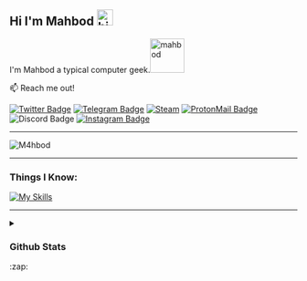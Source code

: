 ## Hi I'm Mahbod <img src="https://user-images.githubusercontent.com/1303154/88677602-1635ba80-d120-11ea-84d8-d263ba5fc3c0.gif" width="28px" alt="hi">

I'm Mahbod a typical computer geek.<img src="https://user-images.githubusercontent.com/74229780/170257934-befc61e4-18a2-4bdb-9c4c-8b957348d8a7.gif" width="60px" alt="mahbod">

:mailbox: Reach me out!

[![Twitter Badge](https://img.shields.io/badge/-M4hbod-1ca0f1?style=flat&labelColor=1ca0f1&logo=twitter&logoColor=white&link=https://twitter.com/M4hbod)](https://twitter.com/M4hbod)
[![Telegram Badge](https://img.shields.io/badge/-M4hbod-2ca5e0?style=flat&logo=telegram&logoColor=white&link=https://www.t.me/al1almasi)](https://www.t.me/M4hbod)
[![Steam](https://img.shields.io/badge/M4hbod-%23000000.svg?style=flat&logo=steam&logoColor=white)](https://steamcommunity.com/id/M4hbod)
[![ProtonMail Badge](https://img.shields.io/badge/M4hbod-8B89CC?style=flat&logo=protonmail&logoColor=white)](mailto:M4hbod@proton.me)
![Discord Badge](https://img.shields.io/badge/-M4hbod-5662f6?style=flat&logo=Discord&logoColor=white)
[![Instagram Badge](https://img.shields.io/badge/-M4hboDD-e84393?style=flat&labelColor=e84393&logo=instagram&logoColor=white)](https://instagram.com/M4hboDD)
___
![M4hbod](https://count.getloli.com/get/@M4hbod?theme=rule34)
___
### Things I Know:
[![My Skills](https://skillicons.dev/icons?i=py,git,github,mongodb,vscode,fastapi,kubernetes,docker)](https://skillicons.dev)
___
<details>
  <summary><h3>Github Stats</h3> :zap:</summary>
  
  <a href="#">![Github stats](https://github-readme-stats.vercel.app/api?username=M4hbod&theme=blueberry&count_private=true&hide_border=true&line_height=20)</a>
  <a href="#">![Top Langs](https://github-readme-stats.vercel.app/api/top-langs/?username=M4hbod&layout=compact&theme=blueberry&count_private=true&hide_border=true)</a>
</details>
